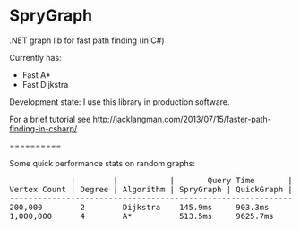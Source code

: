SpryGraph
=========

.NET graph lib for fast path finding (in C#)

Currently has: 
- Fast A*
- Fast Dijkstra

Development state: I use this library in production software.

For a brief tutorial see <a href="http://jacklangman.com/2013/07/15/faster-path-finding-in-csharp/">http://jacklangman.com/2013/07/15/faster-path-finding-in-csharp/</a>

==========

Some quick performance stats on random graphs:

<pre>
             |        |           |       Query Time       |
Vertex Count | Degree | Algorithm | SpryGraph | QuickGraph |
------------------------------------------------------------
200,000        2        Dijkstra    145.9ms     903.3ms
1,000,000      4        A*          513.5ms     9625.7ms
</pre>
